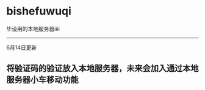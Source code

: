 # bishefuwuqi
毕设用的本地服务器iiii

--------------------------------------------------------------------
6月14日更新

将验证码的验证放入本地服务器，未来会加入通过本地服务器小车移动功能
--------------------------------------------------------------------

